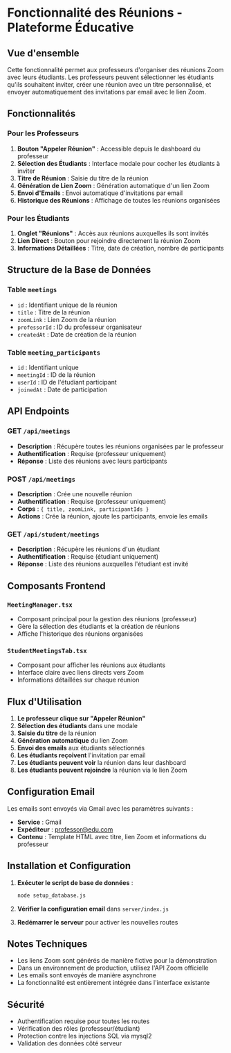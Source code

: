 # Fonctionnalité des Réunions - Plateforme Éducative

## Vue d'ensemble

Cette fonctionnalité permet aux professeurs d'organiser des réunions Zoom avec leurs étudiants. Les professeurs peuvent sélectionner les étudiants qu'ils souhaitent inviter, créer une réunion avec un titre personnalisé, et envoyer automatiquement des invitations par email avec le lien Zoom.

## Fonctionnalités

### Pour les Professeurs

1. **Bouton "Appeler Réunion"** : Accessible depuis le dashboard du professeur
2. **Sélection des Étudiants** : Interface modale pour cocher les étudiants à inviter
3. **Titre de Réunion** : Saisie du titre de la réunion
4. **Génération de Lien Zoom** : Génération automatique d'un lien Zoom
5. **Envoi d'Emails** : Envoi automatique d'invitations par email
6. **Historique des Réunions** : Affichage de toutes les réunions organisées

### Pour les Étudiants

1. **Onglet "Réunions"** : Accès aux réunions auxquelles ils sont invités
2. **Lien Direct** : Bouton pour rejoindre directement la réunion Zoom
3. **Informations Détaillées** : Titre, date de création, nombre de participants

## Structure de la Base de Données

### Table `meetings`

- `id` : Identifiant unique de la réunion
- `title` : Titre de la réunion
- `zoomLink` : Lien Zoom de la réunion
- `professorId` : ID du professeur organisateur
- `createdAt` : Date de création de la réunion

### Table `meeting_participants`

- `id` : Identifiant unique
- `meetingId` : ID de la réunion
- `userId` : ID de l'étudiant participant
- `joinedAt` : Date de participation

## API Endpoints

### GET `/api/meetings`

- **Description** : Récupère toutes les réunions organisées par le professeur
- **Authentification** : Requise (professeur uniquement)
- **Réponse** : Liste des réunions avec leurs participants

### POST `/api/meetings`

- **Description** : Crée une nouvelle réunion
- **Authentification** : Requise (professeur uniquement)
- **Corps** : `{ title, zoomLink, participantIds }`
- **Actions** : Crée la réunion, ajoute les participants, envoie les emails

### GET `/api/student/meetings`

- **Description** : Récupère les réunions d'un étudiant
- **Authentification** : Requise (étudiant uniquement)
- **Réponse** : Liste des réunions auxquelles l'étudiant est invité

## Composants Frontend

### `MeetingManager.tsx`

- Composant principal pour la gestion des réunions (professeur)
- Gère la sélection des étudiants et la création de réunions
- Affiche l'historique des réunions organisées

### `StudentMeetingsTab.tsx`

- Composant pour afficher les réunions aux étudiants
- Interface claire avec liens directs vers Zoom
- Informations détaillées sur chaque réunion

## Flux d'Utilisation

1. **Le professeur clique sur "Appeler Réunion"**
2. **Sélection des étudiants** dans une modale
3. **Saisie du titre** de la réunion
4. **Génération automatique** du lien Zoom
5. **Envoi des emails** aux étudiants sélectionnés
6. **Les étudiants reçoivent** l'invitation par email
7. **Les étudiants peuvent voir** la réunion dans leur dashboard
8. **Les étudiants peuvent rejoindre** la réunion via le lien Zoom

## Configuration Email

Les emails sont envoyés via Gmail avec les paramètres suivants :

- **Service** : Gmail
- **Expéditeur** : professor@edu.com
- **Contenu** : Template HTML avec titre, lien Zoom et informations du professeur

## Installation et Configuration

1. **Exécuter le script de base de données** :

   ```bash
   node setup_database.js
   ```

2. **Vérifier la configuration email** dans `server/index.js`

3. **Redémarrer le serveur** pour activer les nouvelles routes

## Notes Techniques

- Les liens Zoom sont générés de manière fictive pour la démonstration
- Dans un environnement de production, utilisez l'API Zoom officielle
- Les emails sont envoyés de manière asynchrone
- La fonctionnalité est entièrement intégrée dans l'interface existante

## Sécurité

- Authentification requise pour toutes les routes
- Vérification des rôles (professeur/étudiant)
- Protection contre les injections SQL via mysql2
- Validation des données côté serveur
